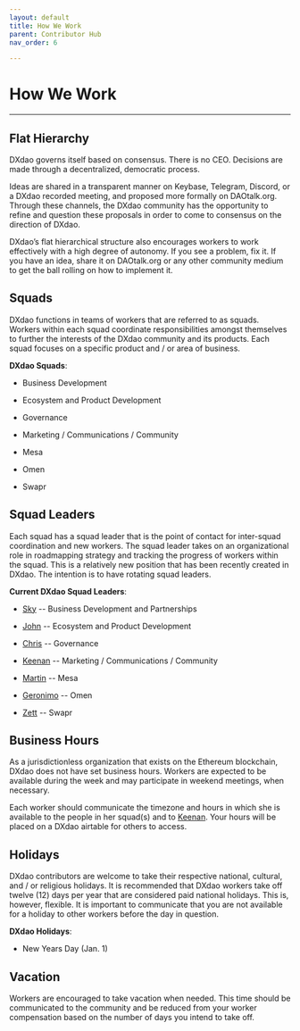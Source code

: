 ```yaml
---
layout: default
title: How We Work
parent: Contributor Hub
nav_order: 6

---
```


# How We Work

___

## Flat Hierarchy

DXdao governs itself based on consensus. There is no CEO. Decisions are made through a decentralized, democratic process.

Ideas are shared in a transparent manner on Keybase, Telegram, Discord, or a DXdao recorded meeting, and proposed more formally on DAOtalk.org. Through these channels, the DXdao community has the opportunity to refine and question these proposals in order to come to consensus on the direction of DXdao.

DXdao’s flat hierarchical structure also encourages workers to work effectively with a high degree of autonomy. If you see a problem, fix it. If you have an idea, share it on DAOtalk.org or any other community medium to get the ball rolling on how to implement it.

## Squads

DXdao functions in teams of workers that are referred to as squads. Workers within each squad coordinate responsibilities amongst themselves to further the interests of the DXdao community and its products. Each squad focuses on a specific product and / or area of business.

**DXdao Squads**:

-   Business Development
    
-   Ecosystem and Product Development
    
-   Governance
    
-   Marketing / Communications / Community
    
-   Mesa
    
-   Omen
    
-   Swapr
    
## Squad Leaders

Each squad has a squad leader that is the point of contact for inter-squad coordination and new workers. The squad leader takes on an organizational role in roadmapping strategy and tracking the progress of workers within the squad. This is a relatively new position that has been recently created in DXdao. The intention is to have rotating squad leaders.

**Current DXdao Squad Leaders**:  

-   <a href="https://daotalk.org/u/sky/summary" target="_blank">Sky</a> -- Business Development and Partnerships
    
-   <a href="https://daotalk.org/u/johnkelleher/summary" target="_blank">John</a> -- Ecosystem and Product Development
    
-   <a href="https://daotalk.org/u/powers/summary" target="_blank">Chris</a> -- Governance
    
-   <a href="https://daotalk.org/u/keenanl/summary" target="_blank">Keenan</a> -- Marketing / Communications / Community
    
-   <a href="https://daotalk.org/u/martinkrung/summary" target="_blank">Martin</a> -- Mesa
    
-   <a href="https://daotalk.org/u/corkus/summary" target="_blank">Geronimo</a> -- Omen
    
-   <a href="https://daotalk.org/u/zett/summary" target="_blank">Zett</a> -- Swapr
    

## Business Hours

As a jurisdictionless organization that exists on the Ethereum blockchain, DXdao does not have set business hours. Workers are expected to be available during the week and may participate in weekend meetings, when necessary.

Each worker should communicate the timezone and hours in which she is available to the people in her squad(s) and to <a href="https://daotalk.org/u/keenanl/summary" target="_blank">Keenan</a>. Your hours will be placed on a DXdao airtable for others to access.

## Holidays

DXdao contributors are welcome to take their respective national, cultural, and / or religious holidays. It is recommended that DXdao workers take off twelve (12) days per year that are considered paid national holidays. This is, however, flexible. It is important to communicate that you are not available for a holiday to other workers before the day in question.  

**DXdao Holidays**: 
- New Years Day (Jan. 1)
    
## Vacation

Workers are encouraged to take vacation when needed. This time should be communicated to the community and be reduced from your worker compensation based on the number of days you intend to take off.